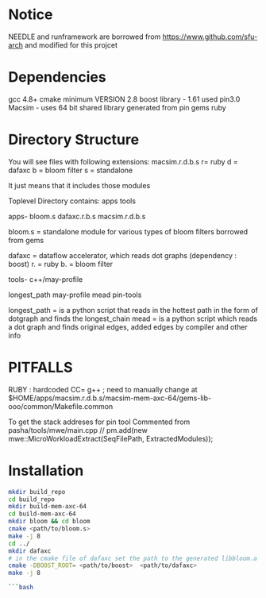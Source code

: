 # Notice
NEEDLE and runframework are borrowed from https://www.github.com/sfu-arch
and modified for this projcet


# Dependencies
gcc 4.8+ 
cmake minimum VERSION 2.8
boost library - 1.61 used
pin3.0 
Macsim - uses 64 bit shared library generated from pin
gems ruby 



# Directory Structure
You will see files with following extensions:
macsim.r.d.b.s 
r= ruby
d = dafaxc
b = bloom filter 
s = standalone

It just means that it includes those modules

Toplevel Directory contains:
  apps  tools 

  
apps-
bloom.s  dafaxc.r.b.s  macsim.r.d.b.s

bloom.s = standalone module for various types of bloom filters borrowed from gems 

dafaxc = dataflow accelerator, which reads dot graphs (dependency : boost)
  r. = ruby
  b. = bloom filter 

tools-
c++/may-profile

longest_path  may-profile  mead  pin-tools

longest_path = is a python script that reads in the hottest path in the form of dotgraph and finds the longest_chain
mead = is a python script which reads a dot graph and finds original edges, added edges by compiler and other info







# PITFALLS

RUBY : hardcoded CC= g++ ; need to manually change 
at $HOME/apps/macsim.r.d.b.s/macsim-mem-axc-64/gems-lib-ooo/common/Makefile.common



To get the stack addreses for pin tool
Commented from pasha/tools/mwe/main.cpp
// pm.add(new mwe::MicroWorkloadExtract(SeqFilePath, ExtractedModules));




# Installation

```bash
mkdir build_repo
cd build_repo
mkdir build-mem-axc-64
cd build-mem-axc-64
mkdir bloom && cd bloom
cmake <path/to/bloom.s>
make -j 8
cd ../
mkdir dafaxc
# in the cmake file of dafaxc set the path to the generated libbloom.a in the previous folder
cmake -DBOOST_ROOT= <path/to/boost>  <path/to/dafaxc>
make -j 8

```bash



